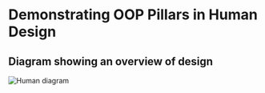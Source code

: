 # Demonstrating OOP Pillars in Human Design
 
## Diagram showing an overview of design
![Human diagram](https://user-images.githubusercontent.com/97620055/182889472-943a1f2c-5593-49ca-b89c-d9c8298bd0e5.PNG)
